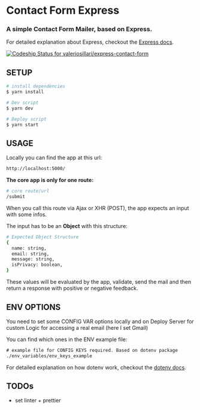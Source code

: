 # Contact Form Express

### A simple Contact Form Mailer, based on Express.

For detailed explanation about Express, checkout the [Express docs](https://expressjs.com/).

[![Codeship Status for valeriosillari/express-contact-form](https://app.codeship.com/projects/e23d2620-87f5-0137-b283-36c18113679c/status?branch=master)](https://app.codeship.com/projects/354286)


## SETUP

```bash
# install dependencies
$ yarn install

# Dev script
$ yarn dev

# Deploy script
$ yarn start
```

## USAGE

Locally you can find the app at this url:

```bash
http://localhost:5000/
```

**The core app is only for one route:**

```bash
# core route/url
/submit
```

When you call this route via Ajax or XHR (POST), the app expects an input with some infos.

The input has to be an **Object** with this structure:

```bash
# Expected Object Structure
{
  name: string,
  email: string,
  message: string,
  isPrivacy: boolean,
}
```

These values will be evaluated by the app, validate, send the mail and then return a response with positive or negative feedback.


## ENV OPTIONS

You need to set some CONFIG VAR options locally and on Deploy Server for custom Logic for accessing a real email (here I set Gmail)

You can find which ones in the ENV example file:

```html
# example file for CONFIG KEYS required. Based on dotenv package
./env_variables/env_keys_example
```

For detailed explanation on how dotenv work, checkout the [dotenv docs](https://github.com/motdotla/dotenv).


## TODOs

- set linter + prettier
